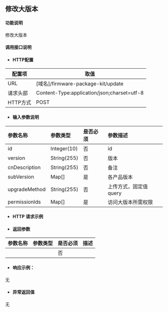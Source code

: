 ## 修改大版本

#### 功能说明

修改大版本



#### 调用接口说明

* #### HTTP配置

| 配置项 | 取值 |
| --- | --- |
| URL | \[域名\]/firmware-package-kit/update|
| 请求头部 | Content-Type:application/json;charset=utf-8 |
| HTTP方式 | POST|

* #### 输入参数说明

| 参数名称 | 参数类型 | 是否必须 | 参数描述 |
| :--- | :--- | :--- | :--- |
| id | Integer\(10\) | 否 |id |
| version| String\(255\) | 否 |版本 |
| cnDescription| String\(255\) | 否 | 备注|
| subVersion|Map[]|是|各产品版本|
| upgradeMethod| String\(255\) | 否 | 上传方式，固定值query|
| permissionIds|Map[]|是| 访问大版本所需权限|





* #### HTTP 请求示例


* #### 返回参数
| 参数名称 | 参数类型 | 是否必须 | 描述 |
| :--- | :--- | :--- | :--- |
| | | 否 | |


* #### 响应示例：

无

* #### 异常返回值

无



